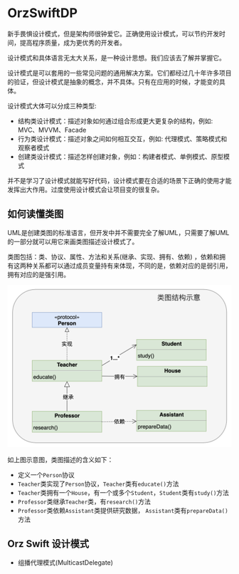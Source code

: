 # OrzSwiftDP

新手畏惧设计模式，但是架构师很钟爱它。正确使用设计模式，可以节约开发时间，提高程序质量，成为更优秀的开发者。

设计模式和具体语言无太大关系，是一种设计思想。我们应该去了解并掌握它。

设计模式是可以套用的一些常见问题的通用解决方案。它们都经过几十年许多项目的验证，但设计模式是抽象的概念，并不具体。只有在应用的时候，才能变的具体。

设计模式大体可以分成三种类型: 

- 结构类设计模式：描述对象如何通过组合形成更大更复杂的结构，例如: MVC、MVVM、Facade
- 行为类设计模式：描述对象之间如何相互交互，例如: 代理模式、策略模式和观察者模式
- 创建类设计模式：描述怎样创建对象，例如：构建者模式、单例模式、原型模式

并不是学习了设计模式就能写好代码，设计模式要在合适的场景下正确的使用才能发挥出大作用。过度使用设计模式会让项目变的很复杂。

## 如何读懂类图

UML是创建类图的标准语言，但开发中并不需要完全了解UML，只需要了解UML的一部分就可以用它来画类图描述设计模式了。

类图包括：类、协议、属性、方法和关系(继承、实现、拥有、依赖) ，依赖和拥有这两种关系都可以通过成员变量持有来体现，不同的是，依赖对应的是弱引用，拥有对应的是强引用。

![类图示意](resources/ClassDiagram.png)

如上图示意图，类图描述的含义如下：

- 定义一个`Person`协议
- `Teacher`类实现了`Person`协议，`Teacher`类有`educate()`方法
- `Teacher`类拥有一个`House`，有一个或多个`Student`，`Student`类有`study()`方法
- `Professor`类继承`Teacher`类，有`research()`方法
- `Professor`类依赖`Assistant`类提供研究数据， `Assistant`类有`prepareData()`方法

## Orz Swift 设计模式

- 组播代理模式(MulticastDelegate)

